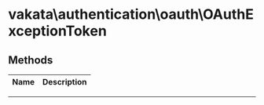 # vakata\authentication\oauth\OAuthExceptionToken


## Methods

| Name | Description |
|------|-------------|

---


